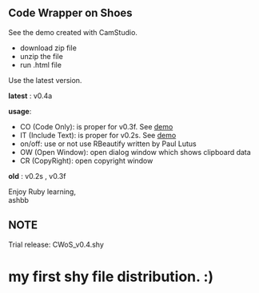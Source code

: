 Code Wrapper on Shoes
---------------------

See the demo created with CamStudio.

- download zip file
- unzip the file
- run .html file

Use the latest version.

__latest__ : v0.4a

__usage__:
- CO (Code Only): is proper for v0.3f. See [demo](http://github.com/ashbb/code_wrapper_on_shoes/tree/master/demo/code_wrapper_on_shoes_v0.3f_demo.swf.zip)
- IT (Include Text): is proper for v0.2s. See [demo](http://github.com/ashbb/code_wrapper_on_shoes/tree/master/demo/code_wrapper_on_shoes_v0.2s_demo.zip)
- on/off: use or not use RBeautify written by Paul Lutus
- OW (Open Window): open dialog window which shows clipboard data
- CR (CopyRight): open copyright window

__old__ : v0.2s , v0.3f

Enjoy Ruby learning, <br>
ashbb

NOTE
----
Trial release: CWoS_v0.4.shy

# my first shy file distribution. :)